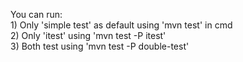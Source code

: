 You can run:
<br>1) Only 'simple test' as default using 'mvn test' in cmd
<br>2) Only 'itest' using 'mvn test -P itest'
<br>3) Both test using 'mvn test -P double-test' 
